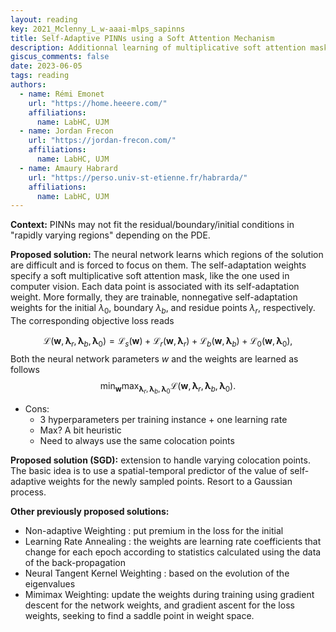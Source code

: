 ```yaml
---
layout: reading
key: 2021_Mclenny_L_w-aaai-mlps_sapinns
title: Self-Adaptive PINNs using a Soft Attention Mechanism
description: Additionnal learning of multiplicative soft attention masks to weight each training point individually
giscus_comments: false
date: 2023-06-05
tags: reading
authors:
  - name: Rémi Emonet
    url: "https://home.heeere.com/"
    affiliations:
      name: LabHC, UJM
  - name: Jordan Frecon
    url: "https://jordan-frecon.com/"
    affiliations:
      name: LabHC, UJM
  - name: Amaury Habrard
    url: "https://perso.univ-st-etienne.fr/habrarda/"
    affiliations:
      name: LabHC, UJM
---
```



**Context:** PINNs may not fit the residual/boundary/initial conditions in "rapidly varying regions" depending on the PDE.

**Proposed solution:** The neural network learns which regions of the solution are difficult and is forced to focus on them. The self-adaptation weights specify a soft multiplicative soft attention mask, like the one used in computer vision. Each data point is associated with its self-adaptation weight. More formally, they are trainable, nonnegative self-adaptation weights for the initial $\lambda_0$, boundary $\lambda_b$, and residue points $\lambda_r$, respectively. The corresponding objective loss reads

$$
\mathcal{L}\left(\boldsymbol{w}, \boldsymbol{\lambda}_r, \boldsymbol{\lambda}_b, \boldsymbol{\lambda}_0\right)=\mathcal{L}_s(\boldsymbol{w})+\mathcal{L}_r\left(\boldsymbol{w}, \boldsymbol{\lambda}_r\right)+\mathcal{L}_b\left(\boldsymbol{w}, \boldsymbol{\lambda}_b\right)+\mathcal{L}_0\left(\boldsymbol{w}, \boldsymbol{\lambda}_0\right),
$$
Both the neural network parameters $w$ and the weights are learned as follows
$$
\min _{\boldsymbol{w}} \max _{\boldsymbol{\lambda}_r, \boldsymbol{\lambda}_b, \boldsymbol{\lambda}_0} \mathcal{L}\left(\boldsymbol{w}, \boldsymbol{\lambda}_r, \boldsymbol{\lambda}_b, \boldsymbol{\lambda}_0\right).
$$


- Cons:
	- 3 hyperparameters per training instance + one learning rate
	- Max? A bit heuristic
	- Need to always use the same colocation points



**Proposed solution (SGD):** extension to handle varying colocation points. The basic idea is to use a spatial-temporal predictor of the value of self-adaptive weights for the newly sampled points. Resort to a Gaussian process.


**Other previously proposed solutions:** 
- Non-adaptive Weighting <d-cite key="2020_Zhao_C_j-ccp_saccheapinn"></d-cite>: put premium in the loss for the initial 
- Learning Rate Annealing <d-cite key="2021_Wang_S_j-sc_umgfppinn"></d-cite>: the weights are learning rate coefficients that change for each epoch according to statistics calculated using the data of the back-propagation
- Neural Tangent Kernel Weighting <d-cite key="2022_Zang_S_j-cp_wwpft"></d-cite>: based on the evolution of the eigenvalues
- Mimimax Weighting<d-cite key="2021_Liu_D_j-nn_ddmtpcnnma"></d-cite>: update the weights during training using gradient descent for the network weights, and gradient ascent for the loss weights, seeking 
to find a saddle point in weight space.



